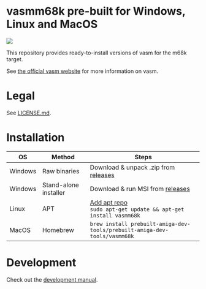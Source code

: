 
# vasmm68k pre-built for Windows, Linux and MacOS

![](https://github.com/prebuilt-amiga-dev-tools/vasmm68k/workflows/Build/badge.svg)

This repository provides ready-to-install versions of vasm for the m68k target.

See [the official vasm website](http://sun.hasenbraten.de/vasm) for more information on vasm.

# Legal

See [LICENSE.md](LICENSE.md).

# Installation

| OS | Method | Steps |
| --- | --- | --- |
| Windows | Raw binaries | Download & unpack .zip from [releases](https://github.com/prebuilt-amiga-dev-tools/vasmm68k/releases) |
| Windows | Stand-alone installer | Download & run MSI from [releases](https://github.com/prebuilt-amiga-dev-tools/vasmm68k/releases) |
| Linux | APT | [Add apt repo](https://github.com/prebuilt-amiga-dev-tools/apt/)<br>`sudo apt-get update && apt-get install vasmm68k` |
| MacOS | Homebrew | `brew install prebuilt-amiga-dev-tools/prebuilt-amiga-dev-tools/vasmm68k` |

# Development

Check out the [development manual](DEVELOPMENT.md).